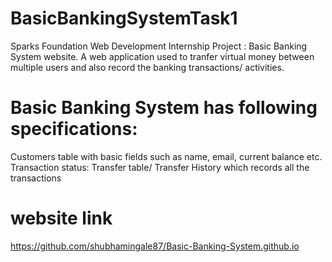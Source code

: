 # BasicBankingSystemTask1
Sparks Foundation Web Development Internship Project : Basic Banking System website. 
A web application used to tranfer virtual money between multiple users and also record the banking transactions/ activities.

# Basic Banking System has following specifications:
  
 Customers table with basic fields such as name, email, current balance etc.
 Transaction status:
 Transfer table/ Transfer History which records all the transactions



# website link
https://github.com/shubhamingale87/Basic-Banking-System.github.io
